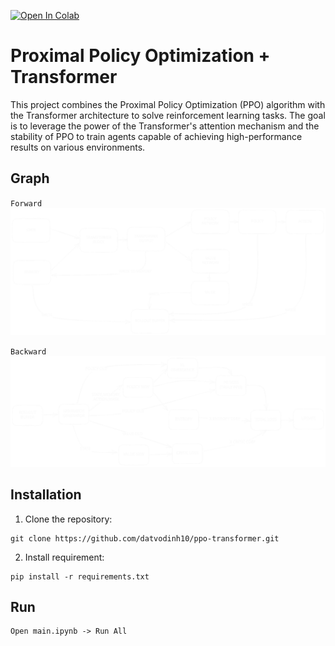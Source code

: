 <a href="https://colab.research.google.com/github/datvodinh10/ppo-transformer/blob/main/main.ipynb" target="_parent"><img src="https://colab.research.google.com/assets/colab-badge.svg" alt="Open In Colab"/></a>

# Proximal Policy Optimization + Transformer

This project combines the Proximal Policy Optimization (PPO) algorithm with the Transformer architecture to solve reinforcement learning tasks. The goal is to leverage the power of the Transformer's attention mechanism and the stability of PPO to train agents capable of achieving high-performance results on various environments.

## Graph

`Forward`
![](img/PPO-Transformer%20Graph.svg)

`Backward`
![](img/Backward%20Graph.svg)
## Installation

1. Clone the repository:

```
git clone https://github.com/datvodinh10/ppo-transformer.git
```

2. Install requirement:
```
pip install -r requirements.txt
```


## Run

```
Open main.ipynb -> Run All
```